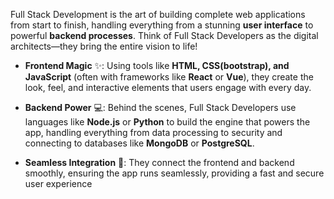 Full Stack Development is the art of building complete web applications from start to finish, handling everything from a stunning **user interface** to powerful **backend processes**. Think of Full Stack Developers as the digital architects—they bring the entire vision to life!
- **Frontend Magic** ✨: Using tools like **HTML, CSS(bootstrap), and JavaScript** (often with frameworks like **React** or **Vue**), they create the look, feel, and interactive elements that users engage with every day.

- **Backend Power** 💻: Behind the scenes, Full Stack Developers use languages like **Node.js** or **Python** to build the engine that powers the app, handling everything from data processing to security and connecting to databases like **MongoDB** or **PostgreSQL**.

- **Seamless Integration** 🔗: They connect the frontend and backend smoothly, ensuring the app runs seamlessly, providing a fast and secure user experience